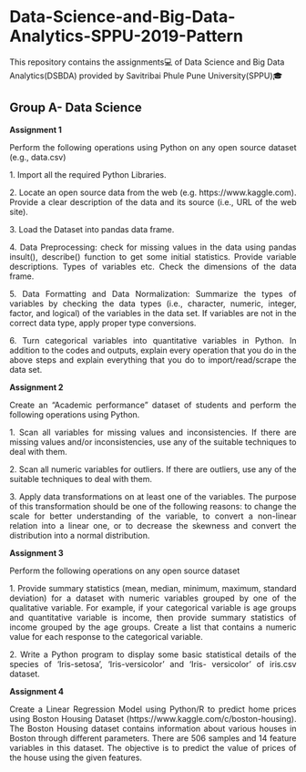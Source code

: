 # Data-Science-and-Big-Data-Analytics-SPPU-2019-Pattern
This repository contains the assignments💻 of Data Science and Big Data Analytics(DSBDA) provided by Savitribai Phule Pune University(SPPU)🎓

## Group A- Data Science
**Assignment 1**

<p align="justify">Perform the following operations using Python on any open source dataset (e.g., data.csv)<p>
  
<p align="justify">1. Import all the required Python Libraries.<p>
  
<p align="justify">2. Locate an open source data from the web (e.g. https://www.kaggle.com). Provide a clear
description of the data and its source (i.e., URL of the web site).<p>
  
<p align="justify">3. Load the Dataset into pandas data frame.<p>
  
<p align="justify">4. Data Preprocessing: check for missing values in the data using pandas insult(), describe()
function to get some initial statistics. Provide variable descriptions. Types of variables
etc. Check the dimensions of the data frame.<p>
  
<p align="justify">5. Data Formatting and Data Normalization: Summarize the types of variables by checking
the data types (i.e., character, numeric, integer, factor, and logical) of the variables in the
data set. If variables are not in the correct data type, apply proper type conversions.<p>
  
<p align="justify">6. Turn categorical variables into quantitative variables in Python.
In addition to the codes and outputs, explain every operation that you do in the above steps and
explain everything that you do to import/read/scrape the data set.<p>

**Assignment 2**

<p align="justify">Create an “Academic performance” dataset of students and perform the following operations
using Python.<p>
<p align="justify">1. Scan all variables for missing values and inconsistencies. If there are missing values
and/or inconsistencies, use any of the suitable techniques to deal with them.<p>
<p align="justify">2. Scan all numeric variables for outliers. If there are outliers, use any of the suitable
techniques to deal with them.<p>
<p align="justify">3. Apply data transformations on at least one of the variables. The purpose of this
transformation should be one of the following reasons: to change the scale for better
understanding of the variable, to convert a non-linear relation into a linear one, or to
decrease the skewness and convert the distribution into a normal distribution.<p>

**Assignment 3**

<p align="justify">Perform the following operations on any open source dataset<p>
<p align="justify">1. Provide summary statistics (mean, median, minimum, maximum, standard deviation) for
a dataset with numeric variables grouped by one of the qualitative variable. 
For example, if your categorical variable is age groups and
quantitative variable is income, then provide summary statistics of income grouped by
the age groups. Create a list that contains a numeric value for each response to the
categorical variable.<p>
<p align="justify">2. Write a Python program to display some basic statistical details of the species of ‘Iris-setosa’, ‘Iris-versicolor’ and ‘Iris-
versicolor’ of iris.csv dataset.<p>

**Assignment 4**

<p align="justify"> Create a Linear Regression Model using Python/R to predict home prices using Boston Housing
Dataset (https://www.kaggle.com/c/boston-housing). The Boston Housing dataset contains
information about various houses in Boston through different parameters. There are 506 samples
and 14 feature variables in this dataset. The objective is to predict the value of prices of the house using the given features. </p>
